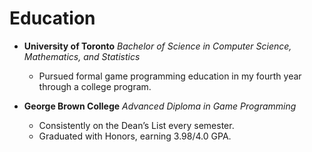 # **Education**
- **University of Toronto**
  *Bachelor of Science in Computer Science, Mathematics, and Statistics*
	- Pursued formal game programming education in my fourth year through a college program.
	
- **George Brown College**
  *Advanced Diploma in Game Programming*
	- Consistently on the Dean’s List every semester.
	- Graduated with Honors, earning 3.98/4.0 GPA.